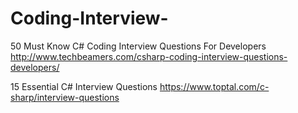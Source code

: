 # Coding-Interview-

50 Must Know C# Coding Interview Questions For Developers
http://www.techbeamers.com/csharp-coding-interview-questions-developers/

15 Essential C# Interview Questions
https://www.toptal.com/c-sharp/interview-questions